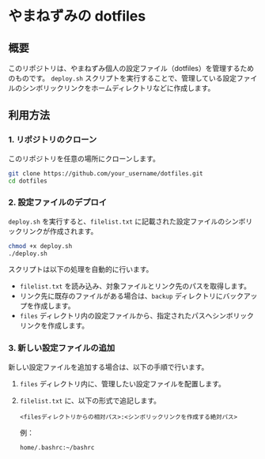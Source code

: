 # やまねずみの dotfiles

## 概要

このリポジトリは、やまねずみ個人の設定ファイル（dotfiles）を管理するためのものです。
`deploy.sh` スクリプトを実行することで、管理している設定ファイルのシンボリックリンクをホームディレクトリなどに作成します。

## 利用方法

### 1. リポジトリのクローン

このリポジトリを任意の場所にクローンします。

```bash
git clone https://github.com/your_username/dotfiles.git
cd dotfiles
```

### 2. 設定ファイルのデプロイ

`deploy.sh` を実行すると、`filelist.txt` に記載された設定ファイルのシンボリックリンクが作成されます。

```bash
chmod +x deploy.sh
./deploy.sh
```

スクリプトは以下の処理を自動的に行います。

-   `filelist.txt` を読み込み、対象ファイルとリンク先のパスを取得します。
-   リンク先に既存のファイルがある場合は、`backup` ディレクトリにバックアップを作成します。
-   `files` ディレクトリ内の設定ファイルから、指定されたパスへシンボリックリンクを作成します。

### 3. 新しい設定ファイルの追加

新しい設定ファイルを追加する場合は、以下の手順で行います。

1.  `files` ディレクトリ内に、管理したい設定ファイルを配置します。
2.  `filelist.txt` に、以下の形式で追記します。

    ```
    <filesディレクトリからの相対パス>:<シンボリックリンクを作成する絶対パス>
    ```

    例：
    ```
    home/.bashrc:~/bashrc
    ```
